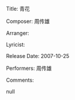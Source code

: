 Title: 青花
  
Composer: 周传雄
  
Arranger: 

Lyricist: 

Release Date: 2007-10-25

Performers: 周传雄

Comments:

null
